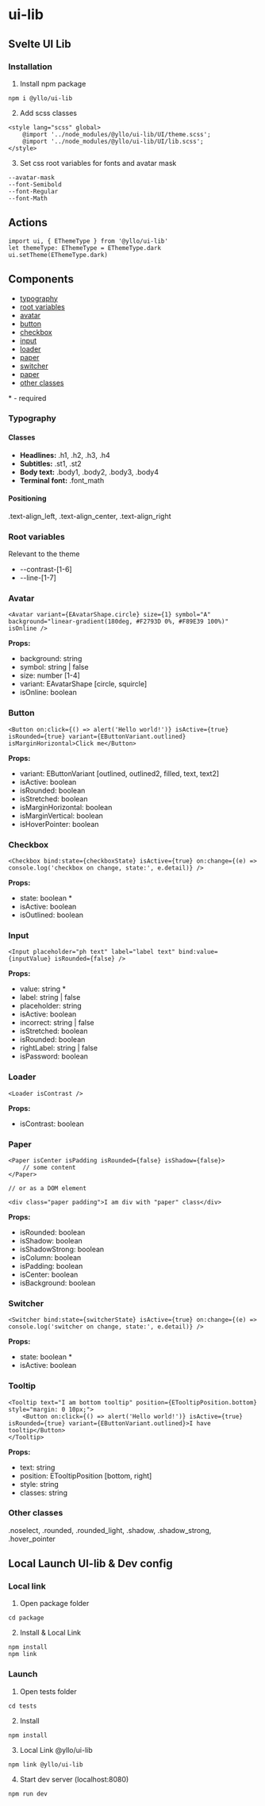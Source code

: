 # ui-lib

## Svelte UI Lib

### Installation

1. Install npm package

```
npm i @yllo/ui-lib
```

2. Add scss classes

```
<style lang="scss" global>
    @import '../node_modules/@yllo/ui-lib/UI/theme.scss';
    @import '../node_modules/@yllo/ui-lib/UI/lib.scss';
</style>
```

3. Set css root variables for fonts and avatar mask

```
--avatar-mask
--font-Semibold
--font-Regular
--font-Math
```

## Actions
```
import ui, { EThemeType } from '@yllo/ui-lib'
let themeType: EThemeType = EThemeType.dark
ui.setTheme(EThemeType.dark)
```

## Components

 - [typography](#typography)
 - [root variables](#root-variables)
 - [avatar](#avatar)
 - [button](#button)
 - [checkbox](#checkbox)
 - [input](#input)
 - [loader](#loader)
 - [paper](#paper)
 - [switcher](#switcher)
 - [paper](#paper)
 - [other classes](#other-classes)

\* - required

### Typography
#### Classes

 - **Headlines:** .h1, .h2, .h3, .h4
 - **Subtitles:** .st1, .st2
 - **Body text:** .body1, .body2, .body3, .body4
 - **Terminal font:** .font_math

#### Positioning
.text-align_left, .text-align_center, .text-align_right

### Root variables

Relevant to the theme

 - --contrast-[1-6]
 - --line-[1-7]

### Avatar
```
<Avatar variant={EAvatarShape.circle} size={1} symbol="A" background="linear-gradient(180deg, #F2793D 0%, #F89E39 100%)" isOnline />
```
**Props:**

 - background: string
 - symbol: string | false
 - size: number [1-4]
 - variant: EAvatarShape [circle, squircle]
 - isOnline: boolean

### Button
```
<Button on:click={() => alert('Hello world!')} isActive={true} isRounded={true} variant={EButtonVariant.outlined} isMarginHorizontal>Click me</Button>
```
**Props:**

 - variant: EButtonVariant [outlined, outlined2, filled, text, text2]
 - isActive: boolean
 - isRounded: boolean
 - isStretched: boolean
 - isMarginHorizontal: boolean
 - isMarginVertical: boolean
 - isHoverPointer: boolean

### Checkbox
```
<Checkbox bind:state={checkboxState} isActive={true} on:change={(e) => console.log('checkbox on change, state:', e.detail)} />
```
**Props:**

 - state: boolean \*
 - isActive: boolean
 - isOutlined: boolean

### Input
```
<Input placeholder="ph text" label="label text" bind:value={inputValue} isRounded={false} />
```
**Props:**

 - value: string \*
 - label: string | false
 - placeholder: string
 - isActive: boolean
 - incorrect: string | false
 - isStretched: boolean
 - isRounded: boolean
 - rightLabel: string | false
 - isPassword: boolean

### Loader
```
<Loader isContrast />
```
**Props:**

 - isContrast: boolean

### Paper
```
<Paper isCenter isPadding isRounded={false} isShadow={false}>
	// some content
</Paper>

// or as a DOM element

<div class="paper padding">I am div with "paper" class</div>
```
**Props:**

 - isRounded: boolean
 - isShadow: boolean
 - isShadowStrong: boolean
 - isColumn: boolean
 - isPadding: boolean
 - isCenter: boolean
 - isBackground: boolean

### Switcher
```
<Switcher bind:state={switcherState} isActive={true} on:change={(e) => console.log('switcher on change, state:', e.detail)} />
```
**Props:**

 - state: boolean \*
 - isActive: boolean

### Tooltip
```
<Tooltip text="I am bottom tooltip" position={ETooltipPosition.bottom} style="margin: 0 10px;">
	<Button on:click={() => alert('Hello world!')} isActive={true} isRounded={true} variant={EButtonVariant.outlined}>I have tooltip</Button>
</Tooltip>
```
**Props:**

 - text: string
 - position: ETooltipPosition [bottom, right]
 - style: string
 - classes: string

### Other classes

.noselect, .rounded, .rounded_light, .shadow, .shadow_strong, .hover_pointer

## Local Launch UI-lib & Dev config

### Local link

1. Open package folder

```
cd package
```

2. Install & Local Link

```
npm install
npm link
```

### Launch

1. Open tests folder

```
cd tests
```

2. Install

```
npm install
```

3.  Local Link @yllo/ui-lib

```
npm link @yllo/ui-lib
```

4. Start dev server
   (localhost:8080)

```
npm run dev
```
